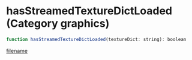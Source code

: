 # hasStreamedTextureDictLoaded (Category graphics)

```js
function hasStreamedTextureDictLoaded(textureDict: string): boolean
```

[filename](hasStreamedTextureDictLoaded_m.md ':include')